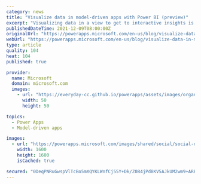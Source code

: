 ```yaml
---
category: news
title: "Visualize data in model-driven apps with Power BI (preview)"
excerpt: "Visualizing data in a view to get to interactive insights is a lot faster and easier, with Power BI quick reports available on model-driven apps’ view pages."
publishedDateTime: 2021-12-09T08:00:00Z
originalUrl: "https://powerapps.microsoft.com/en-us/blog/visualize-data-in-model-driven-apps-with-power-bi-preview/"
webUrl: "https://powerapps.microsoft.com/en-us/blog/visualize-data-in-model-driven-apps-with-power-bi-preview/"
type: article
quality: 104
heat: 104
published: true

provider:
  name: Microsoft
  domain: microsoft.com
  images:
    - url: "https://everyday-cc.github.io/powerapps/assets/images/organizations/microsoft.com-50x50.jpg"
      width: 50
      height: 50

topics:
  - Power Apps
  - Model-driven apps

images:
  - url: "https://powerapps.microsoft.com/images/shared/social/social-default-image.png"
    width: 1600
    height: 1600
    isCached: true

secured: "0DeqPNRuGwspVlTcBo5mXQYKLWnfCj55Y+Dk/Z084jPd8KV5AJkUM2wm9+ARBVcUzaspNeDRKLsgvUpQlgzX77Xwn9IFWOuMMpCSuW+9gKqoQNeELcoSeLEkkQaU460lJF8b2yD8QiApqmHitUF5j374il6PSVdRYZgZ7wTQlCZa/WvG7TsxJ5owQHL6KLZlr9G1WBDZ+NWtScLKKJevq7jrxT3LdCc3O2sfkHJ/2ck/iXxI5mWq8TMQnp/WqQm7gKBQ9KvQv8RSMxhuo68rYK8FoqAwLcz8rRzdEw3sEbDQzq1m9qt3AZ/uC28ziGZYIKGQgkZPVyY+kCy/8pid1zYsfKIa7pM8gS7dIzW14Xs=;Wxx37sIY4joOAmImNkp17Q=="
---
```


